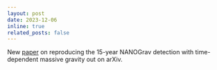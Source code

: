 ```yaml
---
layout: post
date: 2023-12-06
inline: true
related_posts: false
---
```


New [paper](https://arxiv.org/abs/2312.03932) on reproducing the 15-year NANOGrav detection with time-dependent massive gravity out on arXiv. 
